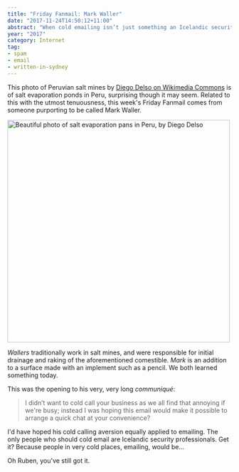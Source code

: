 ```yaml
---
title: "Friday Fanmail: Mark Waller"
date: "2017-11-24T14:50:12+11:00"
abstract: "When cold emailing isn’t just something an Icelandic security professional would do"
year: "2017"
category: Internet
tag:
- spam
- email
- written-in-sydney
---
```

This photo of Peruvian salt mines by [Diego Delso on Wikimedia Commons] is of salt evaporation ponds in Peru, surprising though it may seem. Related to this with the utmost tenuousness, this week's Friday Fanmail comes from someone purporting to be called Mark Waller.

<p><img src="https://rubenerd.com/files/2017/Salineras_Peru@1x.jpg" srcset="https://rubenerd.com/files/2017/Salineras_Peru@1x.jpg 1x, https://rubenerd.com/files/2017/Salineras_Peru@2x.jpg 2x" alt="Beautiful photo of salt evaporation pans in Peru, by Diego Delso" style="width:500px" /></p>

*Wallers* traditionally work in salt mines, and were responsible for initial drainage and raking of the aforementioned comestible. *Mark* is an addition to a surface made with an implement such as a pencil. We both learned something today.

This was the opening to his very, very long *communiqué*:

> I didn’t want to cold call your business as we all find that annoying if we're busy; instead I was hoping this email would make it possible to arrange a quick chat at your convenience?

I'd have hoped his cold calling aversion equally applied to emailing. The only people who should cold email are Icelandic security professionals. Get it? Because people in very cold places, emailing, would be...

Oh Ruben, you've still got it.

[Diego Delso on Wikimedia Commons]: https://commons.wikimedia.org/wiki/File:Salineras_de_Maras,_Maras,_Per%C3%BA,_2015-07-30,_DD_12.JPG

